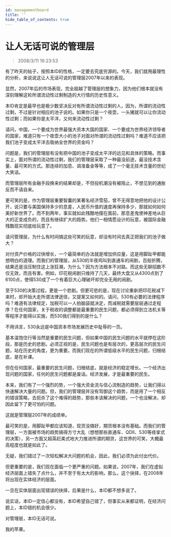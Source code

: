```yaml
---
id: managementboard 
title: ''
hide_table_of_contents: true
---
```


# 让人无话可说的管理层

> 2008/3/11 16:23:53

<div style={{color: '#FF0000', fontWeight: '500', fontSize: '18px'}}>

有了昨天的帖子，按照本ID的性格，一定要去究底穷源的。今天，我们就用最理性的分析，来说说这让人无话可说的管理层2007年以来的表现。

 

显然，2007年后的市场表现，完全超越了管理层的想象力，因为他们根本就没有深刻理解这轮所谓流动性过剩制造的大行情的历史性意义。

 

本ID肯定是最早也是极少数坚决反对有所谓流动性过剩的人，因为，所谓的流动性过剩，不过是针对相应的池子说的。如果你只是一个夜壶，一头猪就可以让你流动性过剩；而如果你是太平洋，又何来流动性过剩？

 

请问，中国，一个要成为世界最强大资本大国的国家、一个要成为世界经济领导者的国家，难道只有一个夜壶大小的池子对面对所谓的流动性过剩吗？难道不应该把我们池子变成太平洋去吸纳全世界的资金吗？

 

问题是，我们的管理层有没有把中国的池子变成太平洋的远见和具体的策略。而事实上，面对所谓的流动性过剩，我们的管理层采取了一种最没前途，最没技术含量、最可笑的方式。那连续的加息、调准备金等等，成了一个毫无技术含量的世纪大笑话。

 

而管理层所有金融手段换来的结果却是，不但投机潮没有被阻止，不想见到的通胀反而不请自来。

 

更可笑的是，作为管理层重要智囊的某著名经济雪茄，曾不无得意地把他的设计公开，说只要与美国保持多少的息差，人民币升值的速度再保持多少，那就如何如何美好新世界了。而不到两年，事实就如此残酷地摆在面前，那息差鬼使神差地从巨大的正变成负的，而且有继续扩大的趋势。他们一相情愿设计的玩意，被国际金融残酷现实彻底给玩意了。

 

请问管理层，为什么有时间搞这些可笑的玩意，却没有时间去真正把我们的池子做大？

 

对付资产价格的过快增长，一个最简单的办法就是增加供应量，这是用脚趾甲都能想明白的道理。而我们的管理层，从530的半夜鸡叫到直通车的闹剧，百般折腾，结果还是没压制住这上涨狂潮，为什么？因为方法根本不对路。而这些无聊招数不仅无效，而且有害。例如，印花税闹剧只维持了几天，最终大盘又从4300点到了6100点，使得530成了一个有着巨大心理破坏却完全无用的闹剧。

 

至于530的决策过程，更是一个悲剧。但更可悲的是，现在讨论重新把印花税减下来时，却开始大走所谓法律途径，又提案又如何的。请问，530有必要的法律程序吗？难道有法律规定，加税可以一人拍脑袋就决定，而减税就需要层层通过走程序？在任何国家，关于税收的调整都是最重要的民生问题，都必须得到立法机关等等程序才能得以实施，而530我们得到的是什么？

 

不用讳言，530永远是中国资本市场发展历史中耻辱的一页。

 

基本温饱住行等当然是重要的民生问题，但如果中国的民生问题的水平就停在这阶段，那是历史的悲剧。必须正视的是，民生问题也是有层次的，更高层次的民生问题，站在历史的角度，更为重要。而我们现在的所谓低级水平的民生问题，归根结底，是在补课。

 

但在任何国家，最重要的民生问题，归根结底，就是经济的稳定增长。一个经济出现问题的国家，任何的民生问题都是废话。经济发展，才是最重要的民生。

 

本来，我们有了一个强烈的势，一个强大资金流与信心流制造的趋势，让我们得以快速解决大量的问题。但，我们的管理层并没有驾御这个趋势，而是用了一个相反的错误策略，去扼杀了这个难得的趋势，那些本该解决的问题，一个也没解决，却因此留下了更可怕的问题。

 

这就是管理层2007年的成绩单。

 

最可笑的是，用脚趾甲都应该知道，现货没搞好，期货根本没有基础。而我们的管理层，一方面被市场的趋势搞得方寸大乱（想想那些直通车、QDII、530等痉挛式的决策），另一方面又超英赶美式地大力推进所谓的期货，这世界的可笑，大概最高程度也就是如此了。

 

无疑，我们错过了一次轻松解决大问题的机会，因此，我们必须为此付出代价。

 

但更重要的是，我们现在面临一个更严重的问题。如果说，2007年，我们在虚拟经济层面上错失了点什么，并不至于有太大的影响，那么，这个抉择，在2008年将出现在实体经济的层面。

 

一旦在实体层面出现错误的抉择，后果是什么，本ID都不想多说了。

 

说实话，本ID一定信心都没有，本ID希望自己错了，但事实从来都证明，在经济问题上，本ID错的机会很少。

 

对管理层，本ID无话可说。

 

我的苹果。

</div>
